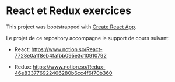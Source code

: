 # React et Redux exercices

This project was bootstrapped with [Create React App](https://github.com/facebook/create-react-app).

Le projet de ce repository accompagne le support de cours suivant:

- React: 
https://www.notion.so/React-7728e0a1f8eb4fafbb095e3d10910792

- Redux: 
https://www.notion.so/Redux-46e833776922406280b6cc4f6f70b360